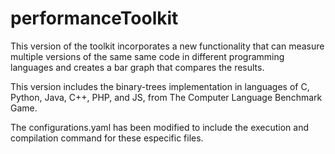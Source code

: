 # performanceToolkit

This version of the toolkit incorporates a new functionality that can measure multiple versions of the same same code in different programming languages and creates a bar graph that compares the results. 

This version includes the binary-trees implementation in languages of C, Python, Java, C++, PHP, and JS, from The Computer Language Benchmark Game.

The configurations.yaml has been modified to include the execution and compilation command for these especific files.
